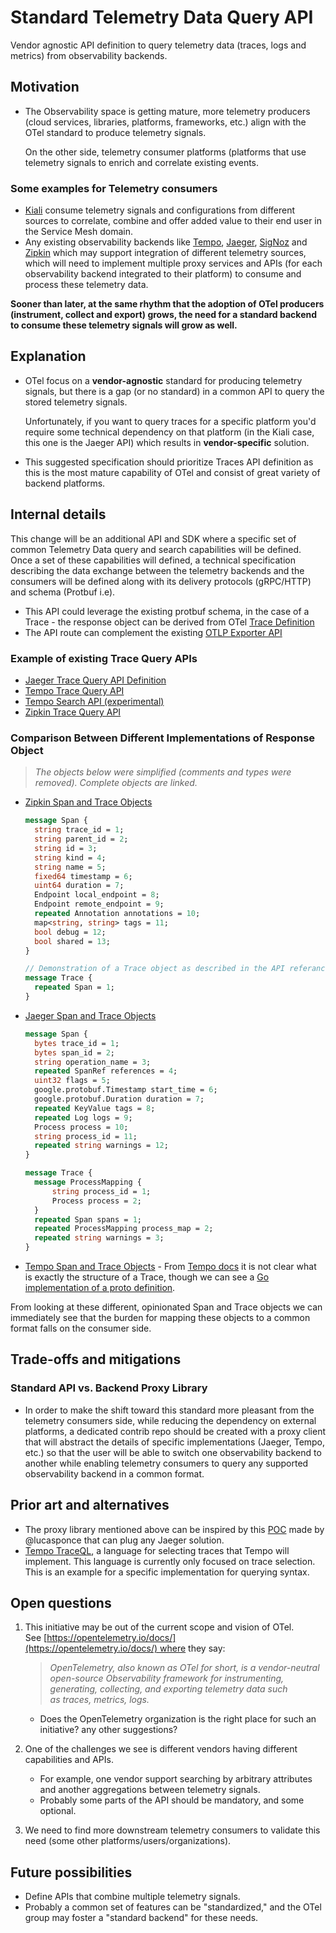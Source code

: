 # Standard Telemetry Data Query API

Vendor agnostic API definition to query telemetry data (traces, logs and metrics) from observability backends.

## Motivation

- The Observability space is getting mature, more telemetry producers (cloud services, libraries, platforms, frameworks, etc.) align with the OTel standard to produce telemetry signals.

  On the other side, telemetry consumer platforms (platforms that use telemetry signals to enrich and correlate existing events.

### Some examples for Telemetry consumers

- [Kiali](https://kiali.io/) consume telemetry signals and configurations from different sources to correlate, combine and offer added value to their end user in the Service Mesh domain.
- Any existing observability backends like [Tempo](https://grafana.com/oss/tempo/), [Jaeger](https://www.jaegertracing.io/), [SigNoz](https://signoz.io/) and [Zipkin](https://zipkin.io/) which may support integration of different telemetry sources, which will need to implement multiple proxy services and APIs (for each observability backend integrated to their platform) to consume and process these telemetry data.

**Sooner than later, at the same rhythm that the adoption of OTel producers (instrument, collect and export) grows, the need for a standard backend to consume these telemetry signals will grow as well.**

## Explanation

- OTel focus on a **vendor-agnostic** standard for producing telemetry signals, but there is a gap (or no standard) in a common API to query the stored telemetry signals.

  Unfortunately, if you want to query traces for a specific platform you'd require some technical dependency on that platform (in the Kiali case, this one is the Jaeger API) which results in **vendor-specific** solution.

- This suggested specification should prioritize Traces API definition as this is the most mature capability of OTel and consist of great variety of backend platforms.

## Internal details

This change will be an additional API and SDK where a specific set of common Telemetry Data query and search capabilities will be defined.
Once a set of these capabilities will defined, a technical specification describing the data exchange between the telemetry backends and the consumers will be defined along with its delivery protocols (gRPC/HTTP) and schema (Protbuf i.e).

- This API could leverage the existing protbuf schema, in the case of a Trace - the response object can be derived from OTel [Trace Definition](https://github.com/open-telemetry/opentelemetry-proto/blob/main/opentelemetry/proto/trace/v1/trace.proto)
- The API route can complement the existing [OTLP Exporter API](https://github.com/open-telemetry/opentelemetry-specification/blob/main/specification/protocol/exporter.md)

### Example of existing Trace Query APIs

- [Jaeger Trace Query API Definition](https://github.com/jaegertracing/jaeger-idl/blob/main/proto/api_v2/query.proto)
- [Tempo Trace Query API](https://grafana.com/docs/tempo/latest/api_docs/#query)
- [Tempo Search API (experimental)](https://grafana.com/docs/tempo/latest/api_docs/#query)
- [Zipkin Trace Query API](https://zipkin.io/zipkin-api/#/default/get_traces)

### Comparison Between Different Implementations of Response Object

> _The objects below were simplified (comments and types were removed). Complete objects are linked._

- [Zipkin Span and Trace Objects](https://github.com/openzipkin/zipkin-api/blob/main/zipkin-jsonv2.proto#L30)

  ```protobuf
  message Span {
    string trace_id = 1;
    string parent_id = 2;
    string id = 3;
    string kind = 4;
    string name = 5;
    fixed64 timestamp = 6;
    uint64 duration = 7;
    Endpoint local_endpoint = 8;
    Endpoint remote_endpoint = 9;
    repeated Annotation annotations = 10;
    map<string, string> tags = 11;
    bool debug = 12;
    bool shared = 13;
  }

  // Demonstration of a Trace object as described in the API referance
  message Trace {
    repeated Span = 1;
  }
  ```

- [Jaeger Span and Trace Objects](https://github.com/jaegertracing/jaeger-idl/blob/main/proto/api_v2/model.proto)

  ```protobuf
  message Span {
    bytes trace_id = 1;
    bytes span_id = 2;
    string operation_name = 3;
    repeated SpanRef references = 4;
    uint32 flags = 5;
    google.protobuf.Timestamp start_time = 6;
    google.protobuf.Duration duration = 7;
    repeated KeyValue tags = 8;
    repeated Log logs = 9;
    Process process = 10;
    string process_id = 11;
    repeated string warnings = 12;
  }

  message Trace {
    message ProcessMapping {
        string process_id = 1;
        Process process = 2;
    }
    repeated Span spans = 1;
    repeated ProcessMapping process_map = 2;
    repeated string warnings = 3;
  }
  ```

- [Tempo Span and Trace Objects](https://grafana.com/docs/tempo/latest/api_docs/) - From [Tempo docs](https://grafana.com/docs/tempo/latest/api_docs/#query) it is not clear what is exactly the structure of a Trace, though we can see a [Go implementation of a proto definition](https://github.com/grafana/tempo/blob/main/pkg/tempopb/trace/v1/trace.pb.go#L307).

From looking at these different, opinionated Span and Trace objects we can immediately see that the burden for mapping these objects to a common format falls on the consumer side.

## Trade-offs and mitigations

### Standard API vs. Backend Proxy Library

- In order to make the shift toward this standard more pleasant from the telemetry consumers side, while reducing the dependency on external platforms, a dedicated contrib repo should be created with a proxy client that will abstract the details of specific implementations (Jaeger, Tempo, etc.) so that the user will be able to switch one observability backend to another while enabling telemetry consumers to query any supported observability backend in a common format.

## Prior art and alternatives

- The proxy library mentioned above can be inspired by this [POC](https://github.com/lucasponce/jaeger-proto-client) made by @lucasponce that can plug any Jaeger solution.
- [Tempo TraceQL](https://github.com/grafana/tempo/blob/main/docs/design-proposals/2022-04%20TraceQL%20Concepts.md), a language for selecting traces that Tempo will implement. This language is currently only focused on trace selection. This is an example for a specific implementation for querying syntax.

## Open questions

1. This initiative may be out of the current scope and vision of OTel. See [https://opentelemetry.io/docs/](https://opentelemetry.io/docs/) where they say:

   > _OpenTelemetry, also known as OTel for short, is a vendor-neutral open-source Observability framework for instrumenting, generating, collecting, and exporting telemetry data such as traces, metrics, logs._

   - Does the OpenTelemetry organization is the right place for such an initiative? any other suggestions?

2. One of the challenges we see is different vendors having different capabilities and APIs.
   - For example, one vendor support searching by arbitrary attributes and another aggregations between telemetry signals.
   - Probably some parts of the API should be mandatory, and some optional.
3. We need to find more downstream telemetry consumers to validate this need (some other platforms/users/organizations).

## Future possibilities

- Define APIs that combine multiple telemetry signals.
- Probably a common set of features can be "standardized," and the OTel group may foster a "standard backend" for these needs.
